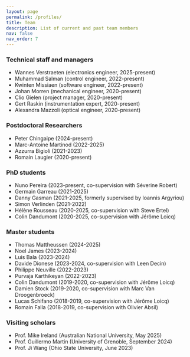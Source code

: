 ```yaml
---
layout: page
permalink: /profiles/
title: Team
description: List of current and past team members
nav: false
nav_order: 7
---
```


<div>	
    <h3>Technical staff and managers</h3>
    <ul>
        <li> Wannes Verstraeten (electronics engineer, 2025-present) </li> 
        <li> Muhammad Salman (control engineer, 2022-present)</li>	
        <li> Kwinten Missiaen (software engineer, 2022-present) </li>	
        <li> Johan Morren (mechanical engineer, 2020-present) </li>
        <li> Clio Gielen (project manager, 2020-present) </li>
        <li> Gert Raskin (instrumentation expert, 2020-present) </li>
        <li> Alexandra Mazzoli (optical engineer, 2020-present) </li>                                  
    </ul>
</div>

<div>	
    <h3>Postdoctoral Researchers</h3>
    <ul>
        <li> Peter Chingaipe (2024-present) </li>
        <li> Marc-Antoine Martinod (2022-2025) </li>	
        <li> Azzurra Bigioli (2021-2023) </li>       
        <li> Romain Laugier (2020-present)</li>	                       
    </ul>
</div>

<div>	
    <h3>PhD students</h3>    
    <ul>
        <li> Nuno Pereira (2023-present, co-supervision with Séverine Robert) </li>
        <li> Germain Garreau (2021-2025) </li>
        <li> Danny Gasman (2021-2025, formerly supervised by Ioannis Argyriou) </li>
        <li> Simon Verlinden (2021-2022) </li>
        <li> Hélène Rousseau (2020-2025, co-supervision with Steve Ertel) </li>
        <li> Colin Dandumont (2020-2025, co-supervision with Jérôme Loicq) </li>                      
    </ul>
</div>

<div>	
    <h3>Master students</h3>  
    <ul>
        <li> Thomas Mattheussen (2024-2025) </li>
        <li> Noel James (2023-2024) </li>
        <li> Luis Bala (2023-2024) </li>
        <li> Davide Dionese (2023-2024, co-supervision with Leen Decin) </li>
        <li> Philippe Neuville (2022-2023) </li>
        <li> Purvaja Karthikeyan (2022-2023) </li> 
        <li> Colin Dandumont (2019-2020, co-supervision with Jérôme Loicq) </li> 
        <li> Damien Stock (2019-2020, co-supervision with Marc Van Droogenbroeck) </li> 
        <li> Lucas Schifano (2018-2019, co-supervision with Jérôme Loicq) </li> 
        <li> Romain Falla (2018-2019, co-supervision with Olivier Absil) </li>                       
    </ul>
</div>

<div>	
    <h3>Visiting scholars</h3>  
    <ul>
        <li> Prof. Mike Ireland (Australian National University, May 2025)</li>
        <li> Prof. Guillermo Martin (University of Grenoble, September 2024)  </li>
        <li> Prof. Ji Wang (Ohio State University, June 2023) </li>                    
    </ul>
</div>
